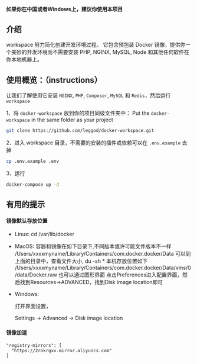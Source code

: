 #### 如果你在中国或者Windows上，建议你使用本项目
## 介绍

workspace 努力简化创建开发环境过程。
它包含预包装 Docker 镜像，提供你一个美妙的开发环境而不需要安装 PHP, NGINX, MySQL, Node 和其他任何软件在你本地机器上。

## 使用概览：（instructions）

让我们了解使用它安装 `NGINX`, `PHP`, `Composer`, `MySQL` 和 `Redis`，然后运行 `workspace`

1、将 `docker-workspace` 放到你的项目同级文件夹中：
Put the `docker-workspace` in the same folder as your project
```bash
git clone https://github.com/leggod/docker-workspace.git
```

2、进入 workspace 目录，不需要的安装的插件或依赖可以在 `.env.example` 去掉 

 ```bash
cp .env.example .env
```

3、运行
```bash
docker-compose up -d
```

## 有用的提示

#### 镜像默认存放位置

- Linux:
  cd /var/lib/docker

- MacOS:
  容器和镜像在如下目录下,不同版本或许可能文件版本不一样
  /Users/xxxxmyname/Library/Containers/com.docker.docker/Data
  可以到上面的目录中，查看文件大小, du -sh *
  本机存放位置如下
  /Users/xxxxmyname/Library/Containers/com.docker.docker/Data/vms/0/data/Docker.raw
  也可以通过图形界面
  点击Preferences进入配置界面，然后找到Resources->ADVANCED，找到Disk image location即可

- Windows:

  打开界面设置，

  Settings -> Advanced -> Disk image location

#### 镜像加速

```
"registry-mirrors": [
  "https://2rokrgxv.mirror.aliyuncs.com"
]
```
